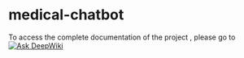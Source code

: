 # medical-chatbot
To access the complete documentation of the project , please go to [![Ask DeepWiki](https://deepwiki.com/badge.svg)](https://deepwiki.com/shubhamsinha1010/medical-chatbot)
